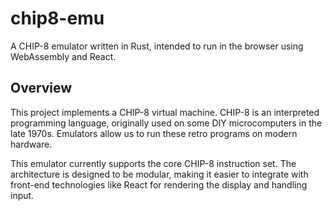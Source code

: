 # chip8-emu

A CHIP-8 emulator written in Rust, intended to run in the browser using WebAssembly and React.

## Overview

This project implements a CHIP-8 virtual machine. CHIP-8 is an interpreted programming language, originally used on some DIY microcomputers in the late 1970s. Emulators allow us to run these retro programs on modern hardware.

This emulator currently supports the core CHIP-8 instruction set. The architecture is designed to be modular, making it easier to integrate with front-end technologies like React for rendering the display and handling input.